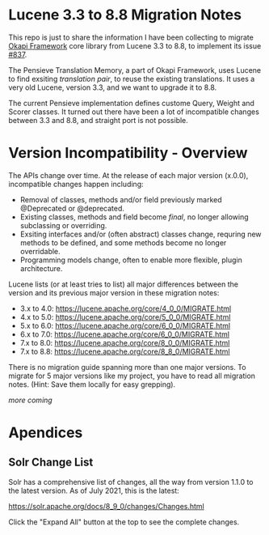 # Lucene 3.3 to 8.8 Migration Notes
This repo is just to share the information I have been collecting to migrate [Okapi Framework](https://okapiframework.org/wiki/index.php?title=Main_Page) core library from Lucene 3.3 to 8.8, to implement its issue [#837](https://bitbucket.org/okapiframework/okapi/issues/837/).

The Pensieve Translation Memory, a part of Okapi Framework, uses Lucene to find exsiting *translation pair*, to reuse the existing translations. It uses a very old Lucene, version 3.3, and we want to upgrade it to 8.8. 

The current Pensieve implementation defines custome Query, Weight and Scorer classes. It turned out there have been a lot of incompatible changes between 3.3 and 8.8, and straight port is not possible.

# Version Incompatibility - Overview

The APIs change over time. At the release of each major version (x.0.0), incompatible changes happen including:
* Removal of classes, methods and/or field previously marked @Deprecated or @deprecated.
* Existing classes, methods and field become *final*, no longer allowing subclassing or overriding.
* Exsiting interfaces and/or (often abstract) classes change, requring new methods to be defined, and some methods become no longer overridable.
* Programming models change, often to enable more flexible, plugin architecture.

Lucene lists (or at least tries to list) all major differences between the version and its previous major version in these migration notes:
* 3.x to 4.0: https://lucene.apache.org/core/4_0_0/MIGRATE.html
* 4.x to 5.0: https://lucene.apache.org/core/5_0_0/MIGRATE.html
* 5.x to 6.0: https://lucene.apache.org/core/6_0_0/MIGRATE.html
* 6.x to 7.0: https://lucene.apache.org/core/6_0_0/MIGRATE.html
* 7.x to 8.0: https://lucene.apache.org/core/8_0_0/MIGRATE.html
* 7.x to 8.8: https://lucene.apache.org/core/8_8_0/MIGRATE.html

There is no migration guide spanning more than one major versions. To migrate for 5 major versions like my project, you have to read all migration notes. (Hint: Save them locally for easy grepping).

*more coming*
# Apendices
## Solr Change List
Solr has a comprehensive list of changes, all the way from version 1.1.0 to the latest version. As of July 2021, this is the latest:

https://solr.apache.org/docs/8_9_0/changes/Changes.html

Click the "Expand All" button at the top to see the complete changes.
